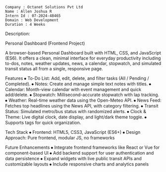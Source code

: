	Company : Octanet Solutions Pvt Ltd
	Name : Allen Joshua R
	Intern Id : 07-2024-48465
	Domain : Web Development
	Duration : 4 Weeks

Description:

Personal Dashboard (Frontend Project)

A browser-based Personal Dashboard built with HTML, CSS, and JavaScript (ES6). It offers a clean, minimal interface for everyday productivity including to-dos, notes, weather updates, news, a calendar, stopwatch, and simulated transit status all from a single, responsive page.

Features
⦁	To-Do List: Add, edit, delete, and filter tasks (All / Pending / Completed). 
⦁	Notes: Create and manage simple text notes with titles.
⦁	Calendar: Month-view calendar with event management and quick add/delete.
⦁	Stopwatch: Millisecond-accurate stopwatch with lap tracking.
⦁	Weather: Real-time weather data using the Open-Meteo API.
⦁	News Feed: Fetches top headlines using the News API, with category filtering.
⦁	Transit Status: Simulated metro/bus status with randomized alerts.
⦁	Clock & Theme: Live digital clock, date display, and light/dark theme toggle.
⦁	Supports tags for quick organization.

Tech Stack
⦁	Frontend: HTML5, CSS3, JavaScript (ES6+)
⦁	Design Approach: Pure frontend, modular JS, no frameworks

Future Enhancements
⦁	Integrate frontend frameworks like React or Vue for component-based UI
⦁	Add backend support for user authentication and data persistence
⦁	Expand widgets with live public transit APIs and customizable layouts
⦁	Include responsive charts and analytics panels
